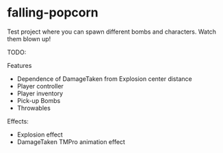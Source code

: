 # falling-popcorn
Test project where you can spawn different bombs and characters. Watch them blown up!

TODO:

Features
  - Dependence of DamageTaken from Explosion center distance
  - Player controller
  - Player inventory
  - Pick-up Bombs
  - Throwables

Effects:
  - Explosion effect
  - DamageTaken TMPro animation effect  
